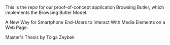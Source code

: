 This is the repo for our proof-of-concept application Browsing Butler, which implements the Browsing Butler Model. 

A New Way for Smartphone End-Users to Interact With Media Elements on a Web Page.

Master's Thesis by Tolga Zeybek
